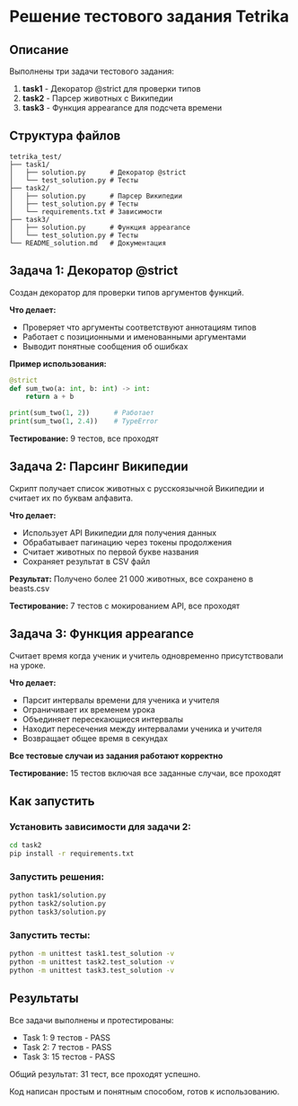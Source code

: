 # Решение тестового задания Tetrika

## Описание

Выполнены три задачи тестового задания:

1. **task1** - Декоратор @strict для проверки типов
2. **task2** - Парсер животных с Википедии  
3. **task3** - Функция appearance для подсчета времени

## Структура файлов

```
tetrika_test/
├── task1/
│   ├── solution.py      # Декоратор @strict
│   └── test_solution.py # Тесты
├── task2/
│   ├── solution.py      # Парсер Википедии
│   ├── test_solution.py # Тесты
│   └── requirements.txt # Зависимости
├── task3/
│   ├── solution.py      # Функция appearance  
│   └── test_solution.py # Тесты
└── README_solution.md   # Документация
```

## Задача 1: Декоратор @strict

Создан декоратор для проверки типов аргументов функций.

**Что делает:**
- Проверяет что аргументы соответствуют аннотациям типов
- Работает с позиционными и именованными аргументами
- Выводит понятные сообщения об ошибках

**Пример использования:**
```python
@strict
def sum_two(a: int, b: int) -> int:
    return a + b

print(sum_two(1, 2))      # Работает
print(sum_two(1, 2.4))    # TypeError
```

**Тестирование:** 9 тестов, все проходят

## Задача 2: Парсинг Википедии

Скрипт получает список животных с русскоязычной Википедии и считает их по буквам алфавита.

**Что делает:**
- Использует API Википедии для получения данных
- Обрабатывает пагинацию через токены продолжения
- Считает животных по первой букве названия
- Сохраняет результат в CSV файл

**Результат:** Получено более 21 000 животных, все сохранено в beasts.csv

**Тестирование:** 7 тестов с мокированием API, все проходят

## Задача 3: Функция appearance

Считает время когда ученик и учитель одновременно присутствовали на уроке.

**Что делает:**
- Парсит интервалы времени для ученика и учителя
- Ограничивает их временем урока
- Объединяет пересекающиеся интервалы
- Находит пересечения между интервалами ученика и учителя
- Возвращает общее время в секундах

**Все тестовые случаи из задания работают корректно**

**Тестирование:** 15 тестов включая все заданные случаи, все проходят

## Как запустить

### Установить зависимости для задачи 2:
```bash
cd task2
pip install -r requirements.txt
```

### Запустить решения:
```bash
python task1/solution.py
python task2/solution.py  
python task3/solution.py
```

### Запустить тесты:
```bash
python -m unittest task1.test_solution -v
python -m unittest task2.test_solution -v
python -m unittest task3.test_solution -v
```

## Результаты

Все задачи выполнены и протестированы:
- Task 1: 9 тестов - PASS
- Task 2: 7 тестов - PASS
- Task 3: 15 тестов - PASS

Общий результат: 31 тест, все проходят успешно.

Код написан простым и понятным способом, готов к использованию. 